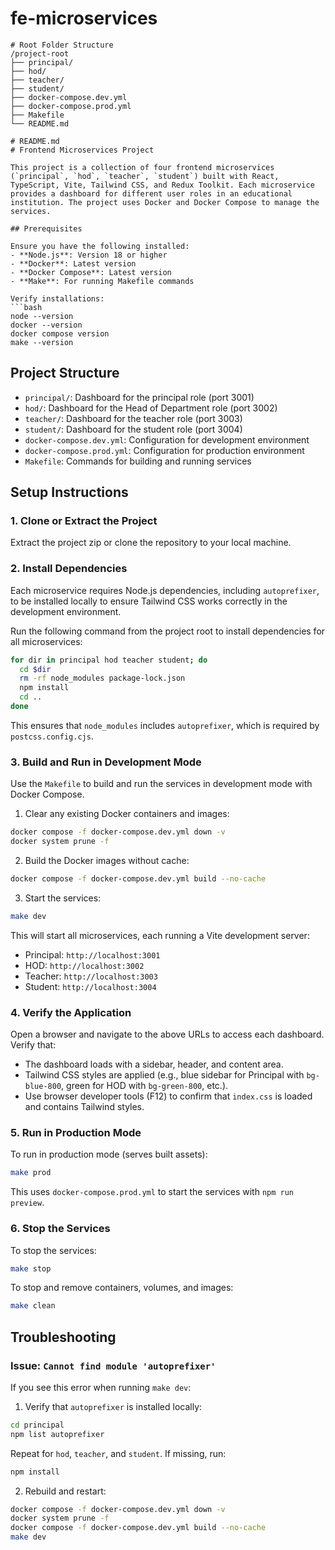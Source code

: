# fe-microservices
```plaintext
# Root Folder Structure
/project-root
├── principal/
├── hod/
├── teacher/
├── student/
├── docker-compose.dev.yml
├── docker-compose.prod.yml
├── Makefile
└── README.md

# README.md
# Frontend Microservices Project

This project is a collection of four frontend microservices (`principal`, `hod`, `teacher`, `student`) built with React, TypeScript, Vite, Tailwind CSS, and Redux Toolkit. Each microservice provides a dashboard for different user roles in an educational institution. The project uses Docker and Docker Compose to manage the services.

## Prerequisites

Ensure you have the following installed:
- **Node.js**: Version 18 or higher
- **Docker**: Latest version
- **Docker Compose**: Latest version
- **Make**: For running Makefile commands

Verify installations:
```bash
node --version
docker --version
docker compose version
make --version
```

## Project Structure

- `principal/`: Dashboard for the principal role (port 3001)
- `hod/`: Dashboard for the Head of Department role (port 3002)
- `teacher/`: Dashboard for the teacher role (port 3003)
- `student/`: Dashboard for the student role (port 3004)
- `docker-compose.dev.yml`: Configuration for development environment
- `docker-compose.prod.yml`: Configuration for production environment
- `Makefile`: Commands for building and running services

## Setup Instructions

### 1. Clone or Extract the Project
Extract the project zip or clone the repository to your local machine.

### 2. Install Dependencies
Each microservice requires Node.js dependencies, including `autoprefixer`, to be installed locally to ensure Tailwind CSS works correctly in the development environment.

Run the following command from the project root to install dependencies for all microservices:
```bash
for dir in principal hod teacher student; do
  cd $dir
  rm -rf node_modules package-lock.json
  npm install
  cd ..
done
```

This ensures that `node_modules` includes `autoprefixer`, which is required by `postcss.config.cjs`.

### 3. Build and Run in Development Mode
Use the `Makefile` to build and run the services in development mode with Docker Compose.

1. Clear any existing Docker containers and images:
```bash
docker compose -f docker-compose.dev.yml down -v
docker system prune -f
```

2. Build the Docker images without cache:
```bash
docker compose -f docker-compose.dev.yml build --no-cache
```

3. Start the services:
```bash
make dev
```

This will start all microservices, each running a Vite development server:
- Principal: `http://localhost:3001`
- HOD: `http://localhost:3002`
- Teacher: `http://localhost:3003`
- Student: `http://localhost:3004`

### 4. Verify the Application
Open a browser and navigate to the above URLs to access each dashboard. Verify that:
- The dashboard loads with a sidebar, header, and content area.
- Tailwind CSS styles are applied (e.g., blue sidebar for Principal with `bg-blue-800`, green for HOD with `bg-green-800`, etc.).
- Use browser developer tools (F12) to confirm that `index.css` is loaded and contains Tailwind styles.

### 5. Run in Production Mode
To run in production mode (serves built assets):
```bash
make prod
```

This uses `docker-compose.prod.yml` to start the services with `npm run preview`.

### 6. Stop the Services
To stop the services:
```bash
make stop
```

To stop and remove containers, volumes, and images:
```bash
make clean
```

## Troubleshooting

### Issue: `Cannot find module 'autoprefixer'`
If you see this error when running `make dev`:
1. Verify that `autoprefixer` is installed locally:
```bash
cd principal
npm list autoprefixer
```
Repeat for `hod`, `teacher`, and `student`. If missing, run:
```bash
npm install
```
2. Rebuild and restart:
```bash
docker compose -f docker-compose.dev.yml down -v
docker system prune -f
docker compose -f docker-compose.dev.yml build --no-cache
make dev
```
